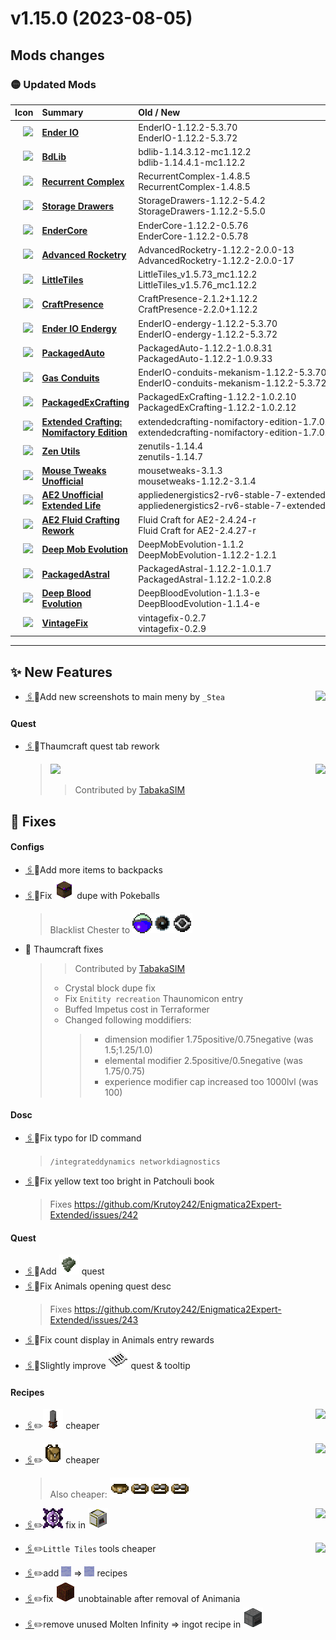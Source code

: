 # v1.15.0 (2023-08-05)

## Mods changes
### 🟡 Updated Mods

Icon | Summary | Old / New
----:|:--------|:---------
<img src="https://media.forgecdn.net/avatars/thumbnails/6/770/30/30/635368290959736289.png"              > |                               [**Ender IO**](https://www.curseforge.com/minecraft/mc-mods/ender-io)                    | <nobr>EnderIO-1.12.2-5.3.70</nobr><br><nobr>EnderIO-1.12.2-5.3.72</nobr>
<img src="https://media.forgecdn.net/avatars/thumbnails/572/312/30/30/637933317111167967.png"            > |                                  [**BdLib**](https://www.curseforge.com/minecraft/mc-mods/bdlib)                       | <nobr>bdlib-1.14.3.12-mc1.12.2</nobr><br><nobr>bdlib-1.14.4.1-mc1.12.2</nobr>
<img src="https://media.forgecdn.net/avatars/thumbnails/14/392/30/30/635594066493907797.png"             > |                      [**Recurrent Complex**](https://www.curseforge.com/minecraft/mc-mods/recurrent-complex)           | <nobr>RecurrentComplex-1.4.8.5</nobr><br><nobr>RecurrentComplex-1.4.8.5</nobr>
<img src="https://media.forgecdn.net/avatars/thumbnails/10/842/30/30/635468327818431130.png"             > |                        [**Storage Drawers**](https://www.curseforge.com/minecraft/mc-mods/storage-drawers)             | <nobr>StorageDrawers-1.12.2-5.4.2</nobr><br><nobr>StorageDrawers-1.12.2-5.5.0</nobr>
<img src="https://media.forgecdn.net/avatars/thumbnails/20/10/30/30/635705133000275418.jpeg"             > |                              [**EnderCore**](https://www.curseforge.com/minecraft/mc-mods/endercore)                   | <nobr>EnderCore-1.12.2-0.5.76</nobr><br><nobr>EnderCore-1.12.2-0.5.78</nobr>
<img src="https://media.forgecdn.net/avatars/thumbnails/39/232/30/30/635978074894958293.png"             > |                      [**Advanced Rocketry**](https://www.curseforge.com/minecraft/mc-mods/advanced-rocketry)           | <nobr>AdvancedRocketry-1.12.2-2.0.0-13</nobr><br><nobr>AdvancedRocketry-1.12.2-2.0.0-17</nobr>
<img src="https://media.forgecdn.net/avatars/thumbnails/86/235/30/30/636207507685344289.png"             > |                            [**LittleTiles**](https://www.curseforge.com/minecraft/mc-mods/littletiles)                 | <nobr>LittleTiles_v1.5.73_mc1.12.2</nobr><br><nobr>LittleTiles_v1.5.76_mc1.12.2</nobr>
<img src="https://media.forgecdn.net/avatars/thumbnails/159/374/30/30/636658415780463602.png"            > |                          [**CraftPresence**](https://www.curseforge.com/minecraft/mc-mods/craftpresence)               | <nobr>CraftPresence-2.1.2+1.12.2</nobr><br><nobr>CraftPresence-2.2.0+1.12.2</nobr>
<img src="https://media.forgecdn.net/avatars/thumbnails/173/547/30/30/636744592426092398.png"            > |                       [**Ender IO Endergy**](https://www.curseforge.com/minecraft/mc-mods/ender-io-endergy)            | <nobr>EnderIO-endergy-1.12.2-5.3.70</nobr><br><nobr>EnderIO-endergy-1.12.2-5.3.72</nobr>
<img src="https://media.forgecdn.net/avatars/thumbnails/180/855/30/30/636796143936766724.png"            > |                           [**PackagedAuto**](https://www.curseforge.com/minecraft/mc-mods/packagedauto)                | <nobr>PackagedAuto-1.12.2-1.0.8.31</nobr><br><nobr>PackagedAuto-1.12.2-1.0.9.33</nobr>
<img src="https://media.forgecdn.net/avatars/thumbnails/183/191/30/30/636813467342327346.png"            > |                           [**Gas Conduits**](https://www.curseforge.com/minecraft/mc-mods/gas-conduits)                | <nobr>EnderIO-conduits-mekanism-1.12.2-5.3.70</nobr><br><nobr>EnderIO-conduits-mekanism-1.12.2-5.3.72</nobr>
<img src="https://media.forgecdn.net/avatars/thumbnails/205/161/30/30/636946414091294708.png"            > |                     [**PackagedExCrafting**](https://www.curseforge.com/minecraft/mc-mods/packagedexcrafting)          | <nobr>PackagedExCrafting-1.12.2-1.0.2.10</nobr><br><nobr>PackagedExCrafting-1.12.2-1.0.2.12</nobr>
<img src="https://media.forgecdn.net/avatars/thumbnails/482/727/30/30/637781780002046810.png"            > | [**Extended Crafting: Nomifactory Edition**](https://www.curseforge.com/minecraft/mc-mods/extended-crafting-nomifactory-edition)| <nobr>extendedcrafting-nomifactory-edition-1.7.0.6</nobr><br><nobr>extendedcrafting-nomifactory-edition-1.7.0.6</nobr>
<img src="https://media.forgecdn.net/avatars/thumbnails/292/428/30/30/637325593905195388.png"            > |                              [**Zen Utils**](https://www.curseforge.com/minecraft/mc-mods/zenutil)                     | <nobr>zenutils-1.14.4</nobr><br><nobr>zenutils-1.14.7</nobr>
<img src="https://media.forgecdn.net/avatars/thumbnails/359/974/30/30/637523163306802796.png"            > |                [**Mouse Tweaks Unofficial**](https://www.curseforge.com/minecraft/mc-mods/mouse-tweaks-unofficial)     | <nobr>mousetweaks-3.1.3</nobr><br><nobr>mousetweaks-1.12.2-3.1.4</nobr>
<img src="https://media.forgecdn.net/avatars/thumbnails/483/123/30/30/637782695232246251.png"            > |           [**AE2 Unofficial Extended Life**](https://www.curseforge.com/minecraft/mc-mods/ae2-extended-life)           | <nobr>appliedenergistics2-rv6-stable-7-extended_life-v0.55.19</nobr><br><nobr>appliedenergistics2-rv6-stable-7-extended_life-v0.55.20</nobr>
<img src="https://media.forgecdn.net/avatars/thumbnails/548/30/30/30/637882959576383371.png"             > |              [**AE2 Fluid Crafting Rework**](https://www.curseforge.com/minecraft/mc-mods/ae2-fluid-crafting-rework)   | <nobr>Fluid Craft for AE2-2.4.24-r</nobr><br><nobr>Fluid Craft for AE2-2.4.27-r</nobr>
<img src="https://media.forgecdn.net/avatars/thumbnails/676/130/30/30/638066753607299461.png"            > |                     [**Deep Mob Evolution**](https://www.curseforge.com/minecraft/mc-mods/dme)                         | <nobr>DeepMobEvolution-1.1.2</nobr><br><nobr>DeepMobEvolution-1.12.2-1.2.1</nobr>
<img src="https://media.forgecdn.net/avatars/thumbnails/759/528/30/30/638095905122883877.png"            > |                         [**PackagedAstral**](https://www.curseforge.com/minecraft/mc-mods/packagedastral)              | <nobr>PackagedAstral-1.12.2-1.0.1.7</nobr><br><nobr>PackagedAstral-1.12.2-1.0.2.8</nobr>
<img src="https://media.forgecdn.net/avatars/thumbnails/787/691/30/30/638140500840428199.png"            > |                   [**Deep Blood Evolution**](https://www.curseforge.com/minecraft/mc-mods/deep-blood-evolution)        | <nobr>DeepBloodEvolution-1.1.3-e</nobr><br><nobr>DeepBloodEvolution-1.1.4-e</nobr>
<img src="https://media.forgecdn.net/avatars/thumbnails/828/846/30/30/638216794274587308.png"            > |                             [**VintageFix**](https://www.curseforge.com/minecraft/mc-mods/vintagefix)                  | <nobr>vintagefix-0.2.7</nobr><br><nobr>vintagefix-0.2.9</nobr>
-----------

## ✨ New Features

* <img src="https://i.imgur.com/5TDnH10.png" align=right> [🖇](https://github.com/Krutoy242/Enigmatica2Expert-Extended/commit/12f5f6be61f3ecd4935db9fc15764ce19f941b6d)🌆Add new screenshots to main meny by `_Stea`
  > 

#### Quest

* [🖇](https://github.com/Krutoy242/Enigmatica2Expert-Extended/commit/afd9cd040727f826bf08174e0c0fb6b30d2f09e4)🦯Thaumcraft quest tab rework
  > <img src="https://i.imgur.com/EBEiZD8.png">
  > <img src="https://i.imgur.com/aDL2uQ0.png" align=right>
  > 
  > 
  > > Contributed by [TabakaSIM](78695622+TabakaSIM@users.noreply.github.com)

## 🐛 Fixes


#### Configs

* [🖇](https://github.com/Krutoy242/Enigmatica2Expert-Extended/commit/28e62208884339b3c8633418740cb84e1a6f30e3)🐝Add more items to backpacks
* [🖇](https://github.com/Krutoy242/Enigmatica2Expert-Extended/commit/dba8adc25c1eaf79cad711002f8779be5e22b440)🧩Fix ![](https://github.com/Krutoy242/mc-icons/raw/master/i/thaumadditions/chester__0.png "Chester") dupe with Pokeballs
  > Blacklist Chester to ![](https://github.com/Krutoy242/mc-icons/raw/master/i/cyclicmagic/magic_net__0.png "Monster Ball")![](https://github.com/Krutoy242/mc-icons/raw/master/i/thermalexpansion/morb__0__4584ecb5.png "Morb (Bat)")![](https://github.com/Krutoy242/mc-icons/raw/master/i/industrialforegoing/mob_imprisonment_tool__0.png "Mob Imprisonment Tool")
* 🦯 Thaumcraft fixes
  > 
  > > Contributed by [TabakaSIM](78695622+TabakaSIM@users.noreply.github.com)
  > 
  > - Crystal block dupe fix
  > - Fix `Enitity recreation` Thaunomicon entry
  > - Buffed Impetus cost in Terraformer
  > - Changed following moddifiers:
  >   > - dimension modifier 1.75positive/0.75negative (was 1.5;1.25/1.0)
  >   > - elemental modifier 2.5positive/0.5negative (was 1.75/0.75)
  >   > - experience modifier cap increased too 1000lvl (was 100)

#### Dosc

* [🖇](https://github.com/Krutoy242/Enigmatica2Expert-Extended/commit/71dcb119998a23579408c224765aa5234001ceb2)📃Fix typo for ID command
  > `/integrateddynamics networkdiagnostics`
* [🖇](https://github.com/Krutoy242/Enigmatica2Expert-Extended/commit/7a292bd5ca6409c41c1fe00270a3d0917de00e9a)📃Fix yellow text too bright in Patchouli book
  > Fixes https://github.com/Krutoy242/Enigmatica2Expert-Extended/issues/242

#### Quest

* [🖇](https://github.com/Krutoy242/Enigmatica2Expert-Extended/commit/b5d085292fde1cea2203971cec69bd5cd3091839)📖Add ![](https://github.com/Krutoy242/mc-icons/raw/master/i/trinity/trinitite_shard__0.png "Trinitite Shard") quest
* [🖇](https://github.com/Krutoy242/Enigmatica2Expert-Extended/commit/ee8fd8beaa741840861d0e07d70a8bc6bb28cfbd)📖Fix Animals opening quest desc
  > Fixes https://github.com/Krutoy242/Enigmatica2Expert-Extended/issues/243
* [🖇](https://github.com/Krutoy242/Enigmatica2Expert-Extended/commit/415a86252d35d37c15cfd803d06167326b099581)📖Fix count display in Animals entry rewards
* [🖇](https://github.com/Krutoy242/Enigmatica2Expert-Extended/commit/f6c80cf6fefa7af4b901c1549e6613f465610ae0)📖Slightly improve ![](https://github.com/Krutoy242/mc-icons/raw/master/i/computercraft/printout__0.png "Printed Page") quest & tooltip

#### Recipes

* <img src="https://i.imgur.com/eOxPdpT.png" align=right> [🖇](https://github.com/Krutoy242/Enigmatica2Expert-Extended/commit/a7450870a39b86ee2c8b8b7fd3b54e6d16bf5a0d)✏️![](https://github.com/Krutoy242/mc-icons/raw/master/i/immersiveengineering/metal_device1__13.png "Garden Cloche") cheaper
  > 
* <img src="https://i.imgur.com/ThMfBDK.png" align=right> [🖇](https://github.com/Krutoy242/Enigmatica2Expert-Extended/commit/4d0c40ccaad34ffbf63f44643cc985f5063d7dff)✏️![](https://github.com/Krutoy242/mc-icons/raw/master/i/conarm/travel_sack__0.png "Traveller's Knapsack") cheaper
  > Also cheaper: ![](https://github.com/Krutoy242/mc-icons/raw/master/i/conarm/travel_belt_base__0.png "Traveller's Belt (Base)")![](https://github.com/Krutoy242/mc-icons/raw/master/i/conarm/travel_goggles_base__0.png "Traveller's Goggles (Base)")![](https://github.com/Krutoy242/mc-icons/raw/master/i/conarm/travel_goggles_base__0.png "Traveller's Goggles (Night Vision)")![](https://github.com/Krutoy242/mc-icons/raw/master/i/conarm/travel_goggles_base__0.png "Traveller's Goggles (Soul Sight)")
* <img src="https://i.imgur.com/s4u59m2.png" align=right> [🖇](https://github.com/Krutoy242/Enigmatica2Expert-Extended/commit/384a1d259708771c4a9d18ff16f23c553b3bb407)✏️![](https://github.com/Krutoy242/mc-icons/raw/master/i/draconicevolution/wyvern_core__0.png "Wyvern Core") fix in ![](https://github.com/Krutoy242/mc-icons/raw/master/i/advancedrocketry/precisionassemblingmachine__0.png "Precision Assembler")
  > 
* <img src="https://i.imgur.com/lTwmmnY.png" align=right> [🖇](https://github.com/Krutoy242/Enigmatica2Expert-Extended/commit/272f873ebc685ba22a648aa7160ff56a0cd52661)✏️`Little Tiles` tools cheaper
  > 
* [🖇](https://github.com/Krutoy242/Enigmatica2Expert-Extended/commit/5585a67bcbf7c7471e08f27b9f3259c4cc3f4773)✏️add ![](https://github.com/Krutoy242/mc-icons/raw/master/i/fluid/condensate_water.png "Condensate Water") => ![](https://github.com/Krutoy242/mc-icons/raw/master/i/fluid/condensate_water.png "Preheated Water") recipes
* [🖇](https://github.com/Krutoy242/Enigmatica2Expert-Extended/commit/05cce640a1d9379f1807ca6ec36db73c119502e3)✏️fix ![](https://github.com/Krutoy242/mc-icons/raw/master/i/randomthings/fertilizeddirt__0.png "Fertilized Dirt") unobtainable after removal of Animania
* [🖇](https://github.com/Krutoy242/Enigmatica2Expert-Extended/commit/815b47b710e50b6607c6899bfc4ca36f4b72f793)✏️remove unused Molten Infinity => ingot recipe in ![](https://github.com/Krutoy242/mc-icons/raw/master/i/nuclearcraft/ingot_former_idle__0.png "Ingot Former")



